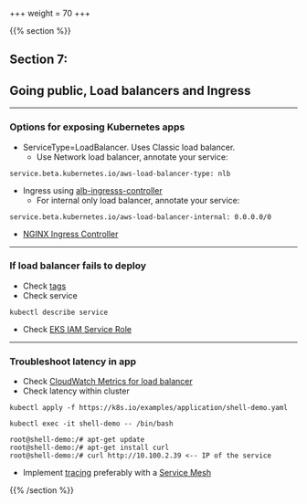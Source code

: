 +++
weight = 70
+++

{{% section %}}

## Section 7:
## Going public, Load balancers and Ingress

---

### Options for exposing Kubernetes apps
- ServiceType=LoadBalancer. Uses Classic load balancer.
    - Use Network load balancer, annotate your service:
```
service.beta.kubernetes.io/aws-load-balancer-type: nlb
```
- Ingress using [alb-ingresss-controller](https://github.com/kubernetes-sigs/aws-alb-ingress-controller)
    - For internal only load balancer, annotate your service:
```
service.beta.kubernetes.io/aws-load-balancer-internal: 0.0.0.0/0

```
- [NGINX Ingress Controller](https://github.com/kubernetes/ingress-nginx)

---

### If load balancer fails to deploy
- Check [tags](https://docs.aws.amazon.com/en_pv/eks/latest/userguide/network_reqs.html)
- Check service

```
kubectl describe service
```
- Check [EKS IAM Service Role](https://docs.aws.amazon.com/eks/latest/userguide/service_IAM_role.html)

---
### Troubleshoot latency in app
- Check [CloudWatch Metrics for load balancer](https://docs.aws.amazon.com/elasticloadbalancing/latest/application/load-balancer-monitoring.html)
- Check latency within cluster
```
kubectl apply -f https://k8s.io/examples/application/shell-demo.yaml

kubectl exec -it shell-demo -- /bin/bash

root@shell-demo:/# apt-get update 
root@shell-demo:/# apt-get install curl
root@shell-demo:/# curl http://10.100.2.39 <-- IP of the service
```
- Implement [tracing](https://docs.aws.amazon.com/whitepapers/latest/microservices-on-aws/distributed-monitoring.html)
preferably with a [Service Mesh](https://aws.amazon.com/app-mesh/)


{{% /section %}}
